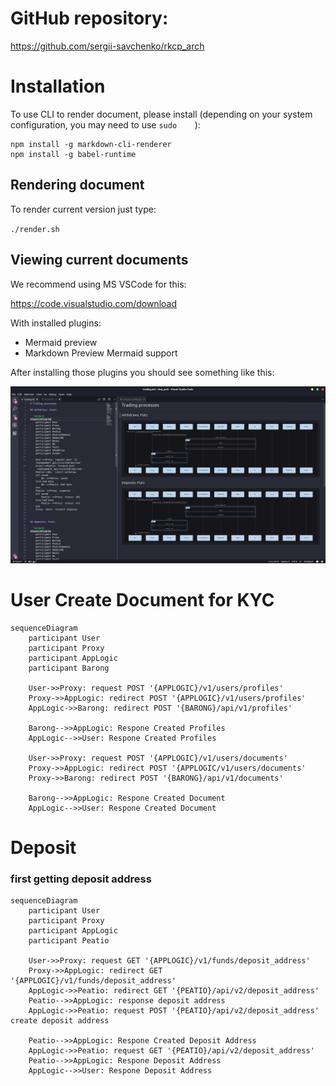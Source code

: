 # GitHub repository:

https://github.com/sergii-savchenko/rkcp_arch

# Installation

To use CLI to render document, please install (depending on your system configuration, you may need to use `sudo    `):

```
npm install -g markdown-cli-renderer
npm install -g babel-runtime
```

## Rendering document

To render current version just type:

`./render.sh`

## Viewing current documents


We recommend using MS VSCode for this:

https://code.visualstudio.com/download

With installed plugins:

* Mermaid preview
* Markdown Preview Mermaid support

After installing those plugins you should see something like this:

![](./assets/vscode.png)


# User Create Document for KYC


```mermaid
sequenceDiagram
    participant User
    participant Proxy
    participant AppLogic
    participant Barong

    User->>Proxy: request POST '{APPLOGIC}/v1/users/profiles'
    Proxy->>AppLogic: redirect POST '{APPLOGIC}/v1/users/profiles'
    AppLogic->>Barong: redirect POST '{BARONG}/api/v1/profiles'

    Barong-->>AppLogic: Respone Created Profiles
    AppLogic-->>User: Respone Created Profiles
    
    User->>Proxy: request POST '{APPLOGIC}/v1/users/documents'
    Proxy->>AppLogic: redirect POST '{APPLOGIC/v1/users/documents'
    Proxy->>Barong: redirect POST '{BARONG}/api/v1/documents'

    Barong-->>AppLogic: Respone Created Document
    AppLogic-->>User: Respone Created Document

```


# Deposit

### first getting deposit address 

```mermaid
sequenceDiagram
    participant User
    participant Proxy
    participant AppLogic
    participant Peatio

    User->>Proxy: request GET '{APPLOGIC}/v1/funds/deposit_address'
    Proxy->>AppLogic: redirect GET '{APPLOGIC}/v1/funds/deposit_address'
    AppLogic->>Peatio: redirect GET '{PEATIO}/api/v2/deposit_address'
    Peatio-->>AppLogic: response deposit address
    AppLogic->>Peatio: request POST '{PEATIO}/api/v2/deposit_address' create deposit address
    
    Peatio-->>AppLogic: Respone Created Deposit Address 
    AppLogic->>Peatio: request GET '{PEATIO}/api/v2/deposit_address'
    Peatio-->>AppLogic: Respone Deposit Address 
    AppLogic-->>User: Respone Deposit Address
    
```

